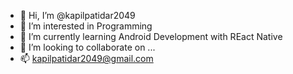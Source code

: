 - 👋 Hi, I’m @kapilpatidar2049
- 👀 I’m interested in Programming
- 🌱 I’m currently learning Android Development with REact Native
- 💞️ I’m looking to collaborate on ...
- 📫 kapilpatidar2049@gmail.com

<!---
kapilpatidar2049/kapilpatidar2049 is a ✨ special ✨ repository because its `README.md` (this file) appears on your GitHub profile.
You can click the Preview link to take a look at your changes.
--->
